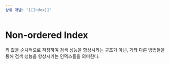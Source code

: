 ```yaml
---
상위 개념: "[[Index]]"
---
```

# Non-ordered Index
키 값을 순차적으로 저장하여 검색 성능을 향상시키는 구조가 아닌, 기타 다른 방법들을 통해 검색 성능을 향상시키는 인덱스들을 의미한다.